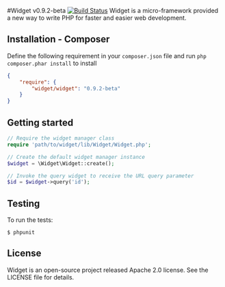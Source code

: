 #Widget v0.9.2-beta [![Build Status](https://travis-ci.org/twinh/widget.png?branch=master)](https://travis-ci.org/twinh/widget)
Widget is a micro-framework provided a new way to write PHP for faster and easier web development.

Installation - Composer
-----------------------
Define the following requirement in your `composer.json` file and run `php composer.phar install` to install
```json
{
    "require": {
        "widget/widget": "0.9.2-beta"
    }
}
```

Getting started
---------------
```php
// Require the widget manager class
require 'path/to/widget/lib/Widget/Widget.php';

// Create the default widget manager instance
$widget = \Widget\Widget::create();

// Invoke the query widget to receive the URL query parameter
$id = $widget->query('id');
```

Testing
-------

To run the tests:

    $ phpunit

License
-------
Widget is an open-source project released Apache 2.0 license. See the LICENSE file for details.

